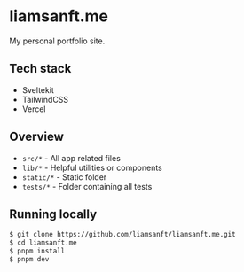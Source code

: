 # liamsanft.me

My personal portfolio site.

## Tech stack

- Sveltekit
- TailwindCSS
- Vercel

## Overview

- `src/*` - All app related files
- `lib/*` - Helpful utilities or components
- `static/*` - Static folder
- `tests/*` - Folder containing all tests

## Running locally

```bash
$ git clone https://github.com/liamsanft/liamsanft.me.git
$ cd liamsanft.me
$ pnpm install
$ pnpm dev
```
